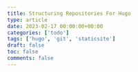 ```yaml
---
title: Structuring Repositories For Hugo
type: article 
date: 2023-02-17 00:00:00+00:00
categories: ['todo'] 
tags: ['hugo', 'git', 'staticsite']
draft: false 
toc: false 
comments: false 
---
```



